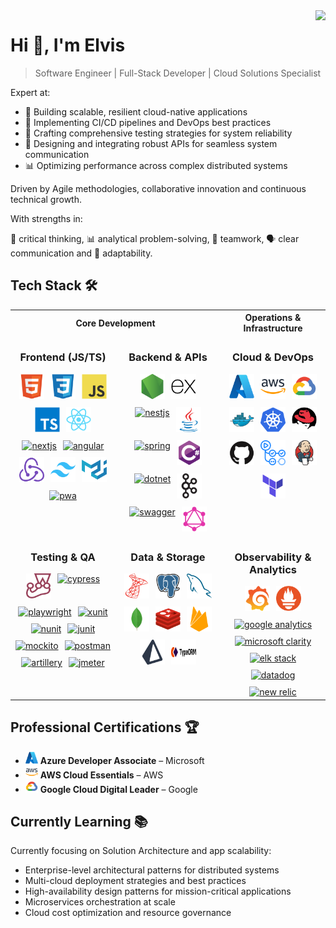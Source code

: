 <img align="right" src="https://visitor-badge.laobi.icu/badge?page_id=gisioraelvis.gisioraelvis">

# Hi 👋, I'm Elvis

> Software Engineer | Full-Stack Developer | Cloud Solutions Specialist

Expert at:

- 🔨 Building scalable, resilient cloud-native applications
- 🔄 Implementing CI/CD pipelines and DevOps best practices
- 🧪 Crafting comprehensive testing strategies for system reliability
- 🔌 Designing and integrating robust APIs for seamless system communication
- 📊 Optimizing performance across complex distributed systems

Driven by Agile methodologies, collaborative innovation and continuous technical growth.

With strengths in:

🧠 critical thinking, 📊 analytical problem-solving, 👥 teamwork, 🗣️ clear communication and 🔄 adaptability.

## Tech Stack 🛠️

<table style="width:100%; table-layout:fixed">
  <tr>
    <th align="center" colspan="2">Core Development</th>
    <th align="center">Operations & Infrastructure</th>
  </tr>
  <tr>
    <td valign="top" width="33%">
      <h3 align="center">Frontend (JS/TS)</h3>
      <div align="center" style="display:flex; flex-wrap:wrap; justify-content:center; gap:10px">
        <!-- Web Foundations -->
        <a href="#" title="HTML5 - 90%"><img src="https://raw.githubusercontent.com/devicons/devicon/master/icons/html5/html5-original.svg" alt="html5" width="40" height="40"/></a>
        <a href="#" title="CSS3 - 85%"><img src="https://raw.githubusercontent.com/devicons/devicon/master/icons/css3/css3-original.svg" alt="css3" width="40" height="40"/></a>
        <a href="#" title="JavaScript - 90%"><img src="https://raw.githubusercontent.com/devicons/devicon/master/icons/javascript/javascript-original.svg" alt="javascript" width="40" height="40"/></a>
        <a href="#" title="TypeScript - 90%"><img src="https://raw.githubusercontent.com/devicons/devicon/master/icons/typescript/typescript-original.svg" alt="typescript" width="40" height="40"/></a>
        <a href="#" title="React - 90%"><img src="https://raw.githubusercontent.com/devicons/devicon/master/icons/react/react-original.svg" alt="react" width="40" height="40"/></a>
        <a href="#" title="Next.js - 85%"><img src="https://cdn.jsdelivr.net/gh/devicons/devicon@latest/icons/nextjs/nextjs-original.svg" alt="nextjs" width="40" height="40"/></a>
        <a href="#" title="Angular - 75%"><img src="https://cdn.jsdelivr.net/gh/devicons/devicon@latest/icons/angular/angular-original.svg" alt="angular" width="40" height="40"/></a>
        <a href="#" title="Redux - 85%"><img src="https://raw.githubusercontent.com/devicons/devicon/master/icons/redux/redux-original.svg" alt="redux" width="40" height="40"/></a>
        <a href="#" title="Tailwind CSS - 85%"><img src="https://raw.githubusercontent.com/devicons/devicon/master/icons/tailwindcss/tailwindcss-original.svg" alt="tailwindcss" width="40" height="40"/></a>
        <a href="#" title="Material UI - 80%"><img src="https://raw.githubusercontent.com/devicons/devicon/master/icons/materialui/materialui-original.svg" alt="materialui" width="40" height="40"/></a>
        <a href="#" title="PWA - 80%"><img src="https://raw.githubusercontent.com/webmaxru/progressive-web-apps-logo/master/pwalogo.svg" alt="pwa" width="40" height="40"/></a>
      </div>
    </td>
    <td valign="top" width="33%">
      <h3 align="center">Backend & APIs</h3>
      <div align="center" style="display:flex; flex-wrap:wrap; justify-content:center; gap:10px">
        <!-- JS/TS Ecosystem (Primary) -->
        <a href="#" title="Node.js - 90%"><img src="https://raw.githubusercontent.com/devicons/devicon/master/icons/nodejs/nodejs-original.svg" alt="nodejs" width="40" height="40"/></a>
        <a href="#" title="Express.js - 90%"><img src="https://raw.githubusercontent.com/devicons/devicon/master/icons/express/express-original.svg" alt="express" width="40" height="40"/></a>
        <a href="#" title="NestJS - 85%"><img src="https://cdn.jsdelivr.net/gh/devicons/devicon@latest/icons/nestjs/nestjs-original.svg" alt="nestjs" width="40" height="40"/></a>
        <!-- Java Ecosystem (Mid-level) -->
        <a href="#" title="Java - 75%"><img src="https://raw.githubusercontent.com/devicons/devicon/master/icons/java/java-original.svg" alt="java" width="40" height="40"/></a>
        <a href="#" title="Spring Boot - 70%"><img src="https://cdn.jsdelivr.net/gh/devicons/devicon@latest/icons/spring/spring-original.svg" alt="spring" width="40" height="40"/></a>
        <!-- .NET Ecosystem (Mid-level) -->
        <a href="#" title="C# - 75%"><img src="https://raw.githubusercontent.com/devicons/devicon/master/icons/csharp/csharp-original.svg" alt="csharp" width="40" height="40"/></a>
        <a href="#" title=".NET - 75%"><img src="https://cdn.jsdelivr.net/gh/devicons/devicon@latest/icons/dotnetcore/dotnetcore-original.svg" alt="dotnet" width="40" height="40"/></a>
        <!-- Messaging -->
        <a href="#" title="Kafka - 70%"><img src="https://raw.githubusercontent.com/devicons/devicon/master/icons/apachekafka/apachekafka-original.svg" alt="kafka" width="40" height="40"/></a>
        <!-- API Documentation -->
        <a href="#" title="Swagger/OpenAPI - 85%"><img src="https://static1.smartbear.co/swagger/media/assets/swagger_fav.png" alt="swagger" width="40" height="40"/></a>
        <a href="#" title="GraphQL - 65%"><img src="https://raw.githubusercontent.com/devicons/devicon/master/icons/graphql/graphql-plain.svg" alt="graphql" width="40" height="40"/></a>
      </div>
    </td>
    <td valign="top" width="33%">
      <h3 align="center">Cloud & DevOps</h3>
      <div align="center" style="display:flex; flex-wrap:wrap; justify-content:center; gap:10px">
        <!-- Cloud Platforms -->
        <a href="#" title="Azure - 85%"><img src="https://raw.githubusercontent.com/devicons/devicon/master/icons/azure/azure-original.svg" alt="azure" width="40" height="40"/></a>
        <a href="#" title="AWS - 80%"><img src="https://raw.githubusercontent.com/devicons/devicon/master/icons/amazonwebservices/amazonwebservices-original-wordmark.svg" alt="aws" width="40" height="40"/></a>
        <a href="#" title="GCP - 75%"><img src="https://raw.githubusercontent.com/devicons/devicon/master/icons/googlecloud/googlecloud-original.svg" alt="gcp" width="40" height="40"/></a>
        <!-- Containerization -->
        <a href="#" title="Docker - 85%"><img src="https://raw.githubusercontent.com/devicons/devicon/master/icons/docker/docker-original.svg" alt="docker" width="40" height="40"/></a>
        <a href="#" title="Kubernetes - 70%"><img src="https://raw.githubusercontent.com/devicons/devicon/master/icons/kubernetes/kubernetes-plain.svg" alt="kubernetes" width="40" height="40"/></a>
        <a href="#" title="OpenShift - 65%"><img src="https://raw.githubusercontent.com/devicons/devicon/master/icons/redhat/redhat-original.svg" alt="openshift" width="40" height="40"/></a>
        <!-- CI/CD -->
        <a href="#" title="GitHub - 90%"><img src="https://raw.githubusercontent.com/devicons/devicon/master/icons/github/github-original.svg" alt="github" width="40" height="40"/></a>
        <a href="#" title="GitHub Actions - 85%"><img src="https://raw.githubusercontent.com/devicons/devicon/master/icons/githubactions/githubactions-original.svg" alt="github actions" width="40" height="40"/></a>
        <a href="#" title="Jenkins - 75%"><img src="https://raw.githubusercontent.com/devicons/devicon/master/icons/jenkins/jenkins-original.svg" alt="jenkins" width="40" height="40"/></a>
        <a href="#" title="Terraform - 75%"><img src="https://raw.githubusercontent.com/devicons/devicon/master/icons/terraform/terraform-original.svg" alt="terraform" width="40" height="40"/></a>
      </div>
    </td>
  </tr>
  <tr>
    <td valign="top" width="33%">
      <h3 align="center">Testing & QA</h3>
      <div align="center" style="display:flex; flex-wrap:wrap; justify-content:center; gap:10px">
        <!-- JavaScript Testing (Primary) -->
        <a href="#" title="Jest - 85%"><img src="https://raw.githubusercontent.com/devicons/devicon/master/icons/jest/jest-plain.svg" alt="jest" width="40" height="40"/></a>
        <a href="#" title="Cypress - 80%"><img src="https://raw.githubusercontent.com/cypress-io/cypress-icons/master/src/logo/cypress-io-logo-round.svg" alt="cypress" width="40" height="40"/></a>
        <a href="#" title="Playwright - 80%"><img src="https://playwright.dev/img/playwright-logo.svg" alt="playwright" width="40" height="40"/></a>
        <!-- .NET Testing (Mid-level) -->
        <a href="#" title="xUnit - 75%"><img src="https://avatars.githubusercontent.com/u/2092016?s=200&v=4" alt="xunit" width="40" height="40"/></a>
        <a href="#" title="NUnit - 75%"><img src="https://www.nuget.org/profiles/nunit/avatar?imageSize=512" alt="nunit" width="40" height="40"/></a>
        <!-- Java Testing (Mid-level) -->
        <a href="#" title="JUnit - 75%"><img src="https://avatars.githubusercontent.com/u/874086?s=200&v=4" alt="junit" width="40" height="40"/></a>
        <a href="#" title="Mockito - 70%"><img src="https://raw.githubusercontent.com/mockito/mockito.github.io/master/img/logo.png" alt="mockito" width="40" height="40"/></a>
        <!-- API Testing -->
        <a href="#" title="Postman - 90%"><img src="https://www.vectorlogo.zone/logos/getpostman/getpostman-icon.svg" alt="postman" width="40" height="40"/></a>
        <!-- Performance Testing -->
        <a href="#" title="Artillery - 75%"><img src="https://avatars.githubusercontent.com/u/12608521" alt="artillery" width="40" height="40"/></a>
        <a href="#" title="JMeter - 65%"><img src="https://jmeter.apache.org/images/jmeter_square.svg" alt="jmeter" width="40" height="40"/></a>
      </div>
    </td>
    <td valign="top" width="33%">
      <h3 align="center">Data & Storage</h3>
      <div align="center" style="display:flex; flex-wrap:wrap; justify-content:center; gap:10px">
        <!-- SQL -->
        <a href="#" title="Microsoft SQL Server - 80%"><img src="https://raw.githubusercontent.com/devicons/devicon/master/icons/microsoftsqlserver/microsoftsqlserver-plain.svg" alt="mssql" width="40" height="40"/></a>
        <a href="#" title="PostgreSQL - 80%"><img src="https://raw.githubusercontent.com/devicons/devicon/master/icons/postgresql/postgresql-original.svg" alt="postgresql" width="40" height="40"/></a>
        <a href="#" title="MySQL - 85%"><img src="https://raw.githubusercontent.com/devicons/devicon/master/icons/mysql/mysql-original.svg" alt="mysql" width="40" height="40"/></a>
        <!-- NoSQL -->
        <a href="#" title="MongoDB - 85%"><img src="https://raw.githubusercontent.com/devicons/devicon/master/icons/mongodb/mongodb-original.svg" alt="mongodb" width="40" height="40"/></a>
        <a href="#" title="Redis - 75%"><img src="https://raw.githubusercontent.com/devicons/devicon/master/icons/redis/redis-original.svg" alt="redis" width="40" height="40"/></a>
        <!-- Hosting & BaaS -->
        <a href="#" title="Firebase - 80%"><img src="https://raw.githubusercontent.com/devicons/devicon/master/icons/firebase/firebase-plain.svg" alt="firebase" width="40" height="40"/></a>
        <!-- ORM/Data Access -->
        <a href="#" title="Prisma - 80%"><img src="https://raw.githubusercontent.com/devicons/devicon/master/icons/prisma/prisma-original.svg" alt="prisma" width="40" height="40"/></a>
        <a href="#" title="TypeORM - 75%"><img src="https://raw.githubusercontent.com/typeorm/typeorm/master/resources/logo_big.png" alt="typeorm" width="40" height="40"/></a>
      </div>
    </td>
    <td valign="top" width="33%">
      <h3 align="center">Observability & Analytics</h3>
      <div align="center" style="display:flex; flex-wrap:wrap; justify-content:center; gap:10px">
        <!-- Monitoring -->
        <a href="#" title="Grafana - 75%"><img src="https://raw.githubusercontent.com/devicons/devicon/master/icons/grafana/grafana-original.svg" alt="grafana" width="40" height="40"/></a>
        <a href="#" title="Prometheus - 70%"><img src="https://raw.githubusercontent.com/devicons/devicon/master/icons/prometheus/prometheus-original.svg" alt="prometheus" width="40" height="40"/></a>
        <!-- Analytics -->
        <a href="#" title="Google Analytics - 80%"><img src="https://www.vectorlogo.zone/logos/google_analytics/google_analytics-icon.svg" alt="google analytics" width="40" height="40"/></a>
        <a href="#" title="Microsoft Clarity - 75%"><img src="https://clarity.microsoft.com/static/images/clarity-icon-blue.svg" alt="microsoft clarity" width="40" height="40"/></a>
        <!-- Logging -->
        <a href="#" title="ELK Stack - 65%"><img src="https://www.vectorlogo.zone/logos/elastic/elastic-icon.svg" alt="elk stack" width="40" height="40"/></a>
        <a href="#" title="Datadog - 60%"><img src="https://imgix.datadoghq.com/img/dd_logo_70x75.png" alt="datadog" width="40" height="40"/></a>
        <!-- APM -->
        <a href="#" title="New Relic - 60%"><img src="https://newrelic.com/themes/custom/erno/assets/mediakit/new_relic_logo_vertical.svg" alt="new relic" width="40" height="40"/></a>
      </div>
    </td>
  </tr>
</table>

## Professional Certifications 🏆

- <img src="https://raw.githubusercontent.com/devicons/devicon/master/icons/azure/azure-original.svg" alt="azure" width="20" height="20"/> **Azure Developer Associate** – Microsoft
- <img src="https://raw.githubusercontent.com/devicons/devicon/master/icons/amazonwebservices/amazonwebservices-original-wordmark.svg" alt="aws" width="20" height="20"/> **AWS Cloud Essentials** – AWS
- <img src="https://raw.githubusercontent.com/devicons/devicon/master/icons/googlecloud/googlecloud-original.svg" alt="gcp" width="20" height="20"/> **Google Cloud Digital Leader** – Google

## Currently Learning 📚

Currently focusing on Solution Architecture and app scalability:

- Enterprise-level architectural patterns for distributed systems
- Multi-cloud deployment strategies and best practices
- High-availability design patterns for mission-critical applications
- Microservices orchestration at scale
- Cloud cost optimization and resource governance
